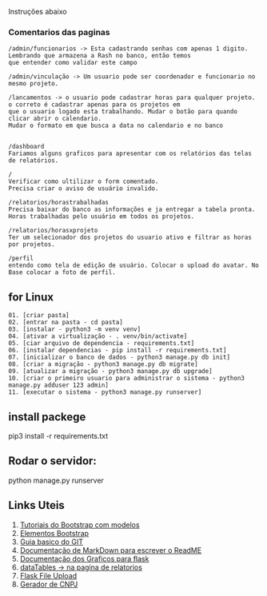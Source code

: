 Instruções abaixo
### Comentarios das paginas
```
/admin/funcionarios -> Esta cadastrando senhas com apenas 1 digito. Lembrando que armazena a Rash no banco, então temos
que entender como validar este campo

/admin/vinculação -> Um usuario pode ser coordenador e funcionario no mesmo projeto.

/lancamentos -> o usuario pode cadastrar horas para qualquer projeto. o correto é cadastrar apenas para os projetos em
que o usuario logado esta trabalhando. Mudar o botão para quando clicar abrir o calendario.
Mudar o formato em que busca a data no calendario e no banco


/dashboard
Fariamos alguns graficos para apresentar com os relatórios das telas de relatórios.

/
Verificar como ultilizar o form comentado.
Precisa criar o aviso de usuário invalido.

/relatorios/horastrabalhadas
Precisa baixar do banco as informações e ja entregar a tabela pronta. Horas trabalhadas pelo usuário em todos os projetos.

/relatorios/horasxprojeto
Ter um selecionador dos projetos do usuario ativo e filtrar as horas por projetos.

/perfil
entendo como tela de edição de usuário. Colocar o upload do avatar. No Base colocar a foto de perfil.
```

## for Linux
```
01. [criar pasta]
02. [entrar na pasta - cd pasta]
03. [instalar - python3 -m venv venv]
04. [ativar a virtualização - . venv/bin/activate]
05. [ciar arquivo de dependencia - requirements.txt]
06. [instalar dependencias - pip install -r requirements.txt]
07. [inicializar o banco de dados - python3 manage.py db init]
08. [criar a migração - python3 manage.py db migrate]
09. [atualizar a migração - python3 manage.py db upgrade]
10. [criar o primeiro usuario para administrar o sistema - python3 manage.py adduser 123 admin]
11. [executar o sistema - python3 manage.py runserver]

```
## install packege
pip3 install -r requirements.txt

## Rodar o servidor:
python manage.py runserver

## Links Uteis
1. [Tutoriais do Bootstrap com modelos](https://www.w3schools.com/bootstrap/default.asp)
2. [Elementos Bootstrap](https://getbootstrap.com/docs/3.3/components/#btn-dropdowns-sizing)
3. [Guia basico do GIT](http://rogerdudler.github.io/git-guide/index.pt_BR.html)
4. [Documentação de MarkDown para escrever o ReadME](https://github.com/adam-p/markdown-here/wiki/Markdown-Cheatsheet) 
5. [Documentação dos Graficos para flask](https://pythonspot.com/flask-and-great-looking-charts-using-chart-js/) 
6. [dataTables -> na pagina de relatorios](https://datatables.net/)
7. [Flask File Upload](http://flask.pocoo.org/docs/1.0/patterns/fileuploads/)
8. [Gerador de CNPJ](http://geradordecnpj.clevert.com.br/cnpj.php)
